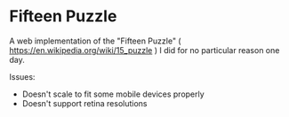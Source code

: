 # Fifteen Puzzle

A web implementation of the "Fifteen Puzzle" ( https://en.wikipedia.org/wiki/15_puzzle ) I did for no particular reason one day.

Issues:

- Doesn't scale to fit some mobile devices properly
- Doesn't support retina resolutions

